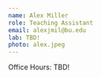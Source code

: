 ```yaml
---
name: Alex Miller
role: Teaching Assistant
email: alexjmil@bu.edu
lab: TBD!
photo: alex.jpeg
---
```


Office Hours: TBD!